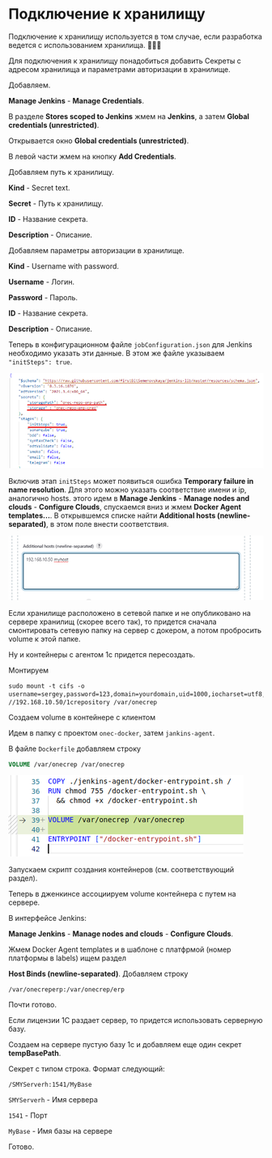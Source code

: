 # Подключение к хранилищу

Подключение к хранилищу используется в том случае, если разработка ведется с использованием хранилища. 🤷🏻‍♂️

Для подключения к хранилищу понадобиться добавить Секреты с адресом хранилища и параметрами авторизации в хранилище.

Добавляем.

**Manage Jenkins** - **Manage Credentials**.

В разделе **Stores scoped to Jenkins** жмем на **Jenkins**, а затем **Global credentials (unrestricted)**.

Открывается окно **Global credentials (unrestricted)**.

В левой части жмем на кнопку **Add Credentials**.

Добавляем путь к хранилищу.

**Kind** - Secret text.

**Secret** - Путь к хранилищу.

**ID** - Название секрета.

**Description** - Описание.

Добавляем параметры авторизации в хранилище.

**Kind** - Username with password.

**Username** - Логин.

**Password** - Пароль.

**ID** - Название секрета.

**Description** - Описание.

 

Теперь в конфигурационном файле `jobConfiguration.json` для Jenkins необходимо указать эти данные. В этом же файле указываем `"initSteps": true`.

![Alt text](images/Jenkins-initsteps-true.png)

Включив этап `initSteps` может появиться ошибка **Temporary failure in name resolution**. Для этого можно указать соответствие имени и ip, аналогично hosts.  этого идем в **Manage Jenkins** - **Manage nodes and clouds** - **Configure Clouds**, спускаемся вниз и жмем **Docker Agent templates...**. В открывшемся списке найти **Additional hosts (newline-separated)**, в этом поле внести соответствия.

![Alt text](images/jenkins-additional-hosts.png)

Если хранилище расположено в сетевой папке и не опубликовано на сервере хранилищ (скорее всего так), то придется сначала смонтировать сетевую папку на сервер с докером, а потом пробросить volume к этой папке.

Ну и контейнеры с агентом 1с придется пересоздать.

Монтируем
```
sudo mount -t cifs -o username=sergey,password=123,domain=yourdomain,uid=1000,iocharset=utf8,file_mode=0777,dir_mode=0777 //192.168.10.50/1crepository /var/onecrep
```

Создаем volume в контейнере с клиентом

Идем в папку с проектом `onec-docker`, затем `jankins-agent`.

В файле `Dockerfile` добавляем строку

```dockerfile
VOLUME /var/onecrep /var/onecrep
```
![Alt text](images/Jenkins-agent-volume-mount.png)

Запускаем скрипт создания контейнеров (см. соответствующий раздел).

Теперь в дженкинсе ассоциируем volume контейнера с путем на сервере.

В интерфейсе Jenkins:

**Manage Jenkins** - **Manage nodes and clouds** - **Configure Clouds**.

Жмем Docker Agent templates и в шаблоне с платфрмой (номер платформы в labels) ищем раздел 

**Host Binds (newline-separated)**. Добавляем строку

```
/var/onecreperp:/var/onecrep/erp
```

Почти готово.

Если лицензии 1С раздает сервер, то придется использовать серверную базу.

Создаем на сервере пустую базу 1с и добавляем еще один секрет **tempBasePath**.


Секрет с типом строка. Формат следующий:

```
/SMYServerh:1541/MyBase
```

`SMYServerh` - Имя сервера

`1541` - Порт

`MyBase` - Имя базы на сервере

Готово.

 